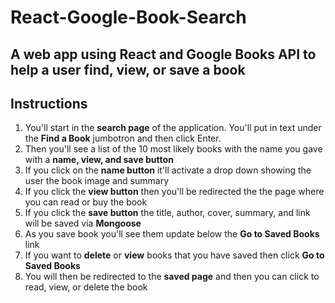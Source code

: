 # React-Google-Book-Search
A web app using React and Google Books API to help a user find, view, or save a book
---
## Instructions
1. You'll start in the **search page** of the application. You'll put in text under the **Find a Book**
    jumbotron and then click Enter.
2. Then you'll see a list of the 10 most likely books with the name you gave with a **name, view, and save button**
3. If you click on the **name button** it'll activate a drop down showing the user the book image and summary
4. If you click the **view button** then you'll be redirected the the page where you can read or buy the book
5. If you click the **save button** the title, author, cover, summary, and link will be saved via **Mongoose**
6. As you save book you'll see them update below the **Go to Saved Books** link
7. If you want to **delete** or **view** books that you have saved then click **Go to Saved Books**
8. You will then be redirected to the **saved page** and then you can click to read, view, or delete the book